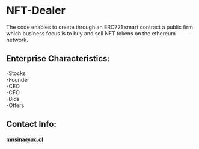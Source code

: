 # NFT-Dealer
The code enables to create through an ERC721 smart contract a public firm which business focus is to buy and sell NFT tokens on the ethereum network.

## Enterprise Characteristics:

-Stocks \
-Founder \
-CEO \
-CFO \
-Bids \
-Offers 

## Contact Info:
#### mnsina@uc.cl
